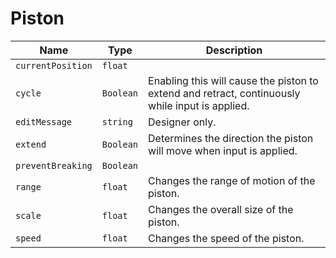 # Piston

|Name|Type|Description|
|--|--|--|
|`currentPosition`|`float`||
|`cycle`|`Boolean`|Enabling this will cause the piston to extend and retract, continuously while input is applied.|
|`editMessage`|`string`|Designer only. |
|`extend`|`Boolean`|Determines the direction the piston will move when input is applied.|
|`preventBreaking`|`Boolean`||
|`range`|`float`|Changes the range of motion of the piston.|
|`scale`|`float`|Changes the overall size of the piston.|
|`speed`|`float`|Changes the speed of the piston.|
